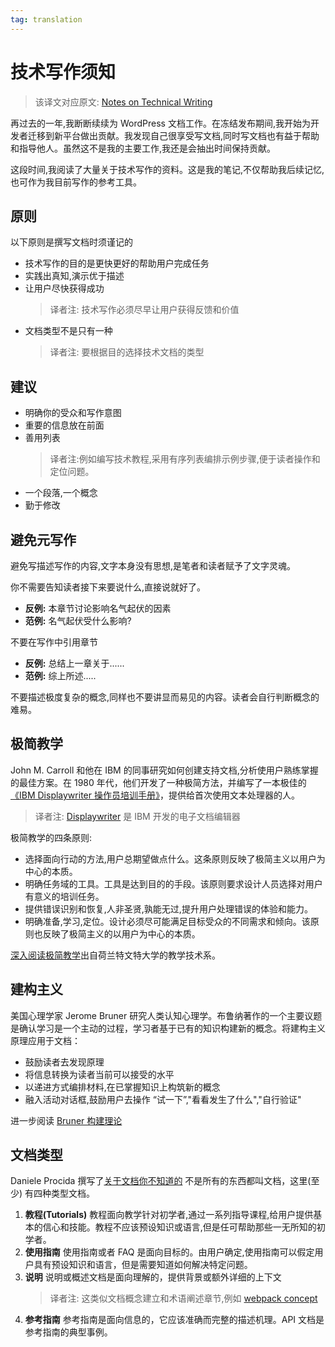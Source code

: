 ```yaml
---
tag: translation
---
```


# 技术写作须知

> 该译文对应原文: [Notes on Technical Writing](https://mkaz.blog/misc/notes-on-technical-writing/)


再过去的一年,我断断续续为 WordPress 文档工作。在冻结发布期间,我开始为开发者迁移到新平台做出贡献。我发现自己很享受写文档,同时写文档也有益于帮助和指导他人。虽然这不是我的主要工作,我还是会抽出时间保持贡献。

这段时间,我阅读了大量关于技术写作的资料。这是我的笔记,不仅帮助我后续记忆,也可作为我目前写作的参考工具。

## 原则
以下原则是撰写文档时须谨记的
* 技术写作的目的是更快更好的帮助用户完成任务
* 实践出真知,演示优于描述
* 让用户尽快获得成功
    > 译者注: 技术写作必须尽早让用户获得反馈和价值
* 文档类型不是只有一种
    > 译者注: 要根据目的选择技术文档的类型

## 建议
* 明确你的受众和写作意图
* 重要的信息放在前面
* 善用列表
    > 译者注:例如编写技术教程,采用有序列表编排示例步骤,便于读者操作和定位问题。
* 一个段落,一个概念
* 勤于修改

## 避免元写作

避免写描述写作的内容,文字本身没有思想,是笔者和读者赋予了文字灵魂。

你不需要告知读者接下来要说什么,直接说就好了。

* **反例:** 本章节讨论影响名气起伏的因素
* **范例:** 名气起伏受什么影响?

不要在写作中引用章节

* **反例:** 总结上一章关于......
* **范例:** 综上所述.....

不要描述极度复杂的概念,同样也不要讲显而易见的内容。读者会自行判断概念的难易。

## 极简教学
John M. Carroll 和他在 IBM 的同事研究如何创建支持文档,分析使用户熟练掌握的最佳方案。在 1980 年代，他们开发了一种极简方法，并编写了一本极佳的[《IBM Displaywriter 操作员培训手册》](https://www.utwente.nl/en/bms/ist/minimalism/displaywriter.pdf)，提供给首次使用文本处理器的人。

> 译者注: [Displaywriter](http://www.obsoletecomputermuseum.org/displayw/) 是 IBM 开发的电子文档编辑器

极简教学的四条原则:
* 选择面向行动的方法,用户总期望做点什么。这条原则反映了极简主义以用户为中心的本质。
* 明确任务域的工具。工具是达到目的的手段。该原则要求设计人员选择对用户有意义的培训任务。
* 提供错误识别和恢复,人非圣贤,孰能无过,提升用户处理错误的体验和能力。
* 明确准备,学习,定位。设计必须尽可能满足目标受众的不同需求和倾向。该原则也反映了极简主义的以用户为中心的本质。

[深入阅读极简教学](https://www.utwente.nl/en/bms/ist/minimalism/)出自荷兰特文特大学的教学技术系。

## 建构主义
美国心理学家 Jerome Bruner 研究人类认知心理学。布鲁纳著作的一个主要议题是确认学习是一个主动的过程，学习者基于已有的知识构建新的概念。将建构主义原理应用于文档：
* 鼓励读者去发现原理
* 将信息转换为读者当前可以接受的水平
* 以递进方式编排材料,在已掌握知识上构筑新的概念
* 融入活动对话框,鼓励用户去操作 “试一下”,"看看发生了什么","自行验证"

进一步阅读 [Bruner 构建理论](https://www.instructionaldesign.org/theories/constructivist/)

## 文档类型
Daniele Procida 撰写了[关于文档你不知道的](https://www.divio.com/blog/documentation/) 不是所有的东西都叫文档，这里(至少) 有四种类型文档。
 
1. **教程(Tutorials)**    教程面向教学针对初学者,通过一系列指导课程,给用户提供基本的信心和技能。教程不应该预设知识或语言,但是任可帮助那些一无所知的初学者。
2. **使用指南**  使用指南或者 FAQ 是面向目标的。由用户确定,使用指南可以假定用户具有预设知识和语言，但是需要知道如何解决特定问题。
3. **说明** 说明或概述文档是面向理解的，提供背景或额外详细的上下文
    > 译者注: 这类似文档概念建立和术语阐述章节,例如 [webpack concept](https://webpack.js.org/concepts/)
4. **参考指南** 参考指南是面向信息的，它应该准确而完整的描述机理。API 文档是参考指南的典型事例。



